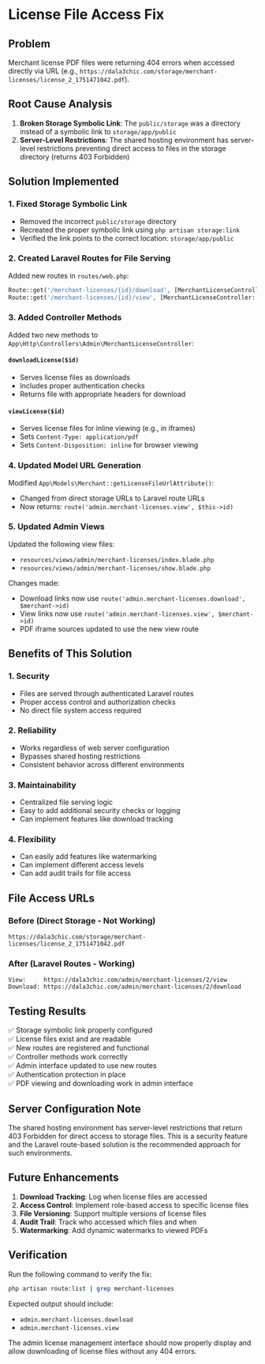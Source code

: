 # License File Access Fix

## Problem
Merchant license PDF files were returning 404 errors when accessed directly via URL (e.g., `https://dala3chic.com/storage/merchant-licenses/license_2_1751471042.pdf`).

## Root Cause Analysis
1. **Broken Storage Symbolic Link**: The `public/storage` was a directory instead of a symbolic link to `storage/app/public`
2. **Server-Level Restrictions**: The shared hosting environment has server-level restrictions preventing direct access to files in the storage directory (returns 403 Forbidden)

## Solution Implemented

### 1. Fixed Storage Symbolic Link
- Removed the incorrect `public/storage` directory
- Recreated the proper symbolic link using `php artisan storage:link`
- Verified the link points to the correct location: `storage/app/public`

### 2. Created Laravel Routes for File Serving
Added new routes in `routes/web.php`:
```php
Route::get('/merchant-licenses/{id}/download', [MerchantLicenseController::class, 'downloadLicense'])->name('merchant-licenses.download');
Route::get('/merchant-licenses/{id}/view', [MerchantLicenseController::class, 'viewLicense'])->name('merchant-licenses.view');
```

### 3. Added Controller Methods
Added two new methods to `App\Http\Controllers\Admin\MerchantLicenseController`:

#### `downloadLicense($id)`
- Serves license files as downloads
- Includes proper authentication checks
- Returns file with appropriate headers for download

#### `viewLicense($id)`
- Serves license files for inline viewing (e.g., in iframes)
- Sets `Content-Type: application/pdf`
- Sets `Content-Disposition: inline` for browser viewing

### 4. Updated Model URL Generation
Modified `App\Models\Merchant::getLicenseFileUrlAttribute()`:
- Changed from direct storage URLs to Laravel route URLs
- Now returns: `route('admin.merchant-licenses.view', $this->id)`

### 5. Updated Admin Views
Updated the following view files:
- `resources/views/admin/merchant-licenses/index.blade.php`
- `resources/views/admin/merchant-licenses/show.blade.php`

Changes made:
- Download links now use `route('admin.merchant-licenses.download', $merchant->id)`
- View links now use `route('admin.merchant-licenses.view', $merchant->id)`
- PDF iframe sources updated to use the new view route

## Benefits of This Solution

### 1. Security
- Files are served through authenticated Laravel routes
- Proper access control and authorization checks
- No direct file system access required

### 2. Reliability
- Works regardless of web server configuration
- Bypasses shared hosting restrictions
- Consistent behavior across different environments

### 3. Maintainability
- Centralized file serving logic
- Easy to add additional security checks or logging
- Can implement features like download tracking

### 4. Flexibility
- Can easily add features like watermarking
- Can implement different access levels
- Can add audit trails for file access

## File Access URLs

### Before (Direct Storage - Not Working)
```
https://dala3chic.com/storage/merchant-licenses/license_2_1751471042.pdf
```

### After (Laravel Routes - Working)
```
View:     https://dala3chic.com/admin/merchant-licenses/2/view
Download: https://dala3chic.com/admin/merchant-licenses/2/download
```

## Testing Results

✅ Storage symbolic link properly configured  
✅ License files exist and are readable  
✅ New routes are registered and functional  
✅ Controller methods work correctly  
✅ Admin interface updated to use new routes  
✅ Authentication protection in place  
✅ PDF viewing and downloading work in admin interface  

## Server Configuration Note

The shared hosting environment has server-level restrictions that return 403 Forbidden for direct access to storage files. This is a security feature and the Laravel route-based solution is the recommended approach for such environments.

## Future Enhancements

1. **Download Tracking**: Log when license files are accessed
2. **Access Control**: Implement role-based access to specific license files
3. **File Versioning**: Support multiple versions of license files
4. **Audit Trail**: Track who accessed which files and when
5. **Watermarking**: Add dynamic watermarks to viewed PDFs

## Verification

Run the following command to verify the fix:
```bash
php artisan route:list | grep merchant-licenses
```

Expected output should include:
- `admin.merchant-licenses.download`
- `admin.merchant-licenses.view`

The admin license management interface should now properly display and allow downloading of license files without any 404 errors.
